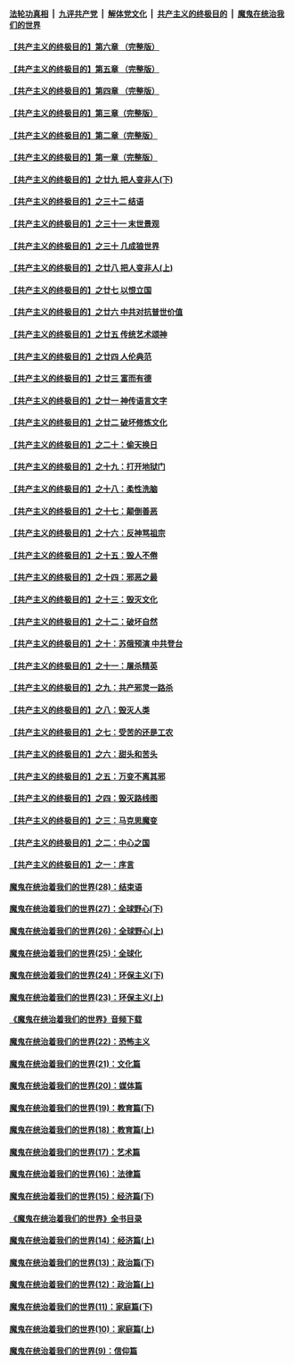 ####  [法轮功真相](../../../../basic/blob/master/README.md?t=01021613) &nbsp;|&nbsp; [九评共产党](../../../../9ping.md/blob/master/README.md?t=01021613) &nbsp;|&nbsp; [解体党文化](../../../../jtdwh.md/blob/master/README.md?t=01021613)  &nbsp;|&nbsp; [共产主义的终极目的](../../../../gczydzjmd.md/blob/master/README.md?t=01021613) &nbsp;|&nbsp; [魔鬼在统治我们的世界](../../../../mgztzwmdsj.md/blob/master/README.md?t=01021613) 

#### [【共产主义的终极目的】第六章 （完整版）](../pages/nsc422/n11428913.md?t=01021613) 

#### [【共产主义的终极目的】第五章 （完整版）](../pages/nsc422/n11428912.md?t=01021613) 

#### [【共产主义的终极目的】第四章 （完整版）](../pages/nsc422/n11428907.md?t=01021613) 

#### [【共产主义的终极目的】第三章（完整版）](../pages/nsc422/n11428848.md?t=01021613) 

#### [【共产主义的终极目的】第二章（完整版）](../pages/nsc422/n11428831.md?t=01021613) 

#### [【共产主义的终极目的】第一章（完整版）](../pages/nsc422/n11417651.md?t=01021613) 

#### [【共产主义的终极目的】之廿九 把人变非人(下)](../pages/nsc422/n11344140.md?t=01021613) 

#### [【共产主义的终极目的】之三十二 结语](../pages/nsc422/n11360535.md?t=01021613) 

#### [【共产主义的终极目的】之三十一 末世景观](../pages/nsc422/n11351129.md?t=01021613) 

#### [【共产主义的终极目的】之三十 几成狼世界](../pages/nsc422/n11348280.md?t=01021613) 

#### [【共产主义的终极目的】之廿八 把人变非人(上)](../pages/nsc422/n11340492.md?t=01021613) 

#### [【共产主义的终极目的】之廿七 以恨立国](../pages/nsc422/n11336944.md?t=01021613) 

#### [【共产主义的终极目的】之廿六 中共对抗普世价值](../pages/nsc422/n11324785.md?t=01021613) 

#### [【共产主义的终极目的】之廿五 传统艺术颂神](../pages/nsc422/n11296396.md?t=01021613) 

#### [【共产主义的终极目的】之廿四 人伦典范](../pages/nsc422/n11296397.md?t=01021613) 

#### [【共产主义的终极目的】之廿三 富而有德](../pages/nsc422/n11283598.md?t=01021613) 

#### [【共产主义的终极目的】之廿一 神传语言文字](../pages/nsc422/n11263265.md?t=01021613) 

#### [【共产主义的终极目的】之廿二 破坏修炼文化](../pages/nsc422/n11245728.md?t=01021613) 

#### [【共产主义的终极目的】之二十：偷天换日](../pages/nsc422/n11238846.md?t=01021613) 

#### [【共产主义的终极目的】之十九：打开地狱门](../pages/nsc422/n11206376.md?t=01021613) 

#### [【共产主义的终极目的】之十八：柔性洗脑](../pages/nsc422/n11199994.md?t=01021613) 

#### [【共产主义的终极目的】之十七：颠倒善恶](../pages/nsc422/n11179782.md?t=01021613) 

#### [【共产主义的终极目的】之十六：反神骂祖宗](../pages/nsc422/n11166798.md?t=01021613) 

#### [【共产主义的终极目的】之十五：毁人不倦](../pages/nsc422/n11166792.md?t=01021613) 

#### [【共产主义的终极目的】之十四：邪恶之最](../pages/nsc422/n11150249.md?t=01021613) 

#### [【共产主义的终极目的】之十三：毁灭文化](../pages/nsc422/n11135227.md?t=01021613) 

#### [【共产主义的终极目的】之十二：破坏自然](../pages/nsc422/n11135214.md?t=01021613) 

#### [【共产主义的终极目的】之十：苏俄预演 中共登台](../pages/nsc422/n11118424.md?t=01021613) 

#### [【共产主义的终极目的】之十一：屠杀精英](../pages/nsc422/n11118442.md?t=01021613) 

#### [【共产主义的终极目的】之九：共产邪灵一路杀](../pages/nsc422/n11114139.md?t=01021613) 

#### [【共产主义的终极目的】之八：毁灭人类](../pages/nsc422/n11108503.md?t=01021613) 

#### [【共产主义的终极目的】之七：受苦的还是工农](../pages/nsc422/n11101809.md?t=01021613) 

#### [【共产主义的终极目的】之六：甜头和苦头](../pages/nsc422/n11096971.md?t=01021613) 

#### [【共产主义的终极目的】之五：万变不离其邪](../pages/nsc422/n11091285.md?t=01021613) 

#### [【共产主义的终极目的】之四：毁灭路线图](../pages/nsc422/n11086284.md?t=01021613) 

#### [【共产主义的终极目的】之三：马克思魔变](../pages/nsc422/n11061941.md?t=01021613) 

#### [【共产主义的终极目的】之二：中心之国](../pages/nsc422/n11047728.md?t=01021613) 

#### [【共产主义的终极目的】之一：序言](../pages/nsc422/n11086077.md?t=01021613) 

#### [魔鬼在统治着我们的世界(28)：结束语](../pages/nsc422/n10936246.md?t=01021613) 

#### [魔鬼在统治着我们的世界(27)：全球野心(下)](../pages/nsc422/n10928319.md?t=01021613) 

#### [魔鬼在统治着我们的世界(26)：全球野心(上)](../pages/nsc422/n10900318.md?t=01021613) 

#### [魔鬼在统治着我们的世界(25)：全球化](../pages/nsc422/n10788205.md?t=01021613) 

#### [魔鬼在统治着我们的世界(24)：环保主义(下)](../pages/nsc422/n10695307.md?t=01021613) 

#### [魔鬼在统治着我们的世界(23)：环保主义(上)](../pages/nsc422/n10688613.md?t=01021613) 

#### [《魔鬼在统治着我们的世界》音频下载](../pages/nsc422/n10635553.md?t=01021613) 

#### [魔鬼在统治着我们的世界(22)：恐怖主义](../pages/nsc422/n10614727.md?t=01021613) 

#### [魔鬼在统治着我们的世界(21)：文化篇](../pages/nsc422/n10597706.md?t=01021613) 

#### [魔鬼在统治着我们的世界(20)：媒体篇](../pages/nsc422/n10586579.md?t=01021613) 

#### [魔鬼在统治着我们的世界(19)：教育篇(下)](../pages/nsc422/n10564808.md?t=01021613) 

#### [魔鬼在统治着我们的世界(18)：教育篇(上)](../pages/nsc422/n10526970.md?t=01021613) 

#### [魔鬼在统治着我们的世界(17)：艺术篇](../pages/nsc422/n10499093.md?t=01021613) 

#### [魔鬼在统治着我们的世界(16)：法律篇](../pages/nsc422/n10485969.md?t=01021613) 

#### [魔鬼在统治着我们的世界(15)：经济篇(下)](../pages/nsc422/n10469975.md?t=01021613) 

#### [《魔鬼在统治着我们的世界》全书目录](../pages/nsc422/n10464261.md?t=01021613) 

#### [魔鬼在统治着我们的世界(14)：经济篇(上)](../pages/nsc422/n10457370.md?t=01021613) 

#### [魔鬼在统治着我们的世界(13)：政治篇(下)](../pages/nsc422/n10448270.md?t=01021613) 

#### [魔鬼在统治着我们的世界(12)：政治篇(上)](../pages/nsc422/n10444576.md?t=01021613) 

#### [魔鬼在统治着我们的世界(11)：家庭篇(下)](../pages/nsc422/n10440961.md?t=01021613) 

#### [魔鬼在统治着我们的世界(10)：家庭篇(上)](../pages/nsc422/n10435448.md?t=01021613) 

#### [魔鬼在统治着我们的世界(9)：信仰篇](../pages/nsc422/n10432159.md?t=01021613) 

